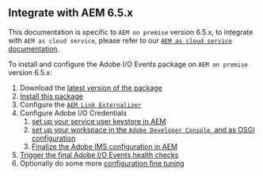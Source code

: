 
## Integrate with AEM 6.5.x

This documentation is specific to `AEM on premise` version 6.5.x, 
to integrate with `AEM as cloud service`, please refer to our [`AEM as cloud service` documentation](aem_skyline_install.md).

To install and configure the Adobe I/O Events package on `AEM on premise` version 6.5.x:

1. Download the [latest version of the package](https://github.com/AdobeDocs/adobeio-events/releases/tag/2020_07_20_13_00)
2. [Install this package](aem_on_premise_package_install.md)
3. Configure the [`AEM Link Externalizer`](aem_on_premise_link_externalizer.md)
4. Configure Adobe I/O Credentials
   1. [set up your service user keystore in AEM](aem_keystore_setup.md) 
   2. [set up your workspace in the `Adobe Developer Console`, and as OSGI configuration](aem_console_setup.md)
   3. [Finalize the Adobe IMS configuration in AEM](aem_ims_config.md)
5. [Trigger the final Adobe I/O Events health checks](aem_healthcheck_servlet.md)
6. Optionally do some more [configuration fine tuning](aem_advanced_configurations.md)
   
